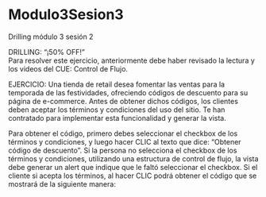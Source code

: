 # Modulo3Sesion3
Drilling módulo 3 sesión 2

DRILLING: “¡50% OFF!”  
Para resolver este ejercicio, anteriormente debe haber revisado la lectura y los videos del CUE: Control de 
Flujo. 
 
EJERCICIO: 
Una tienda de retail desea fomentar las ventas para la temporada de las festividades, ofreciendo códigos 
de descuento para su página de e-commerce. Antes de obtener dichos códigos, los clientes deben aceptar 
los  términos  y  condiciones  del  uso  del  sitio.  Te  han  contratado  para  implementar  esta  funcionalidad  y 
generar la vista.

Para obtener el código, primero debes seleccionar el checkbox de los términos y condiciones, y luego hacer 
CLIC  al  texto  que  dice:  “Obtener código de descuento”.  Si  la  persona  no  selecciona  el  checkbox  de  los 
términos y condiciones, utilizando una estructura de control de flujo, la vista debe generar un alert que 
indique  que  le  faltó  seleccionar  el  checkbox.  Si  el  cliente  si  acepta  los  términos,  al  hacer  CLIC  podrá 
obtener el código que se mostrará de la siguiente manera:
